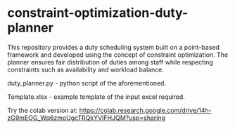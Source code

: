 # constraint-optimization-duty-planner

This repository provides a duty scheduling system built on a point-based framework and developed using the concept of constraint optimization.
The planner ensures fair distribution of duties among staff while respecting constraints such as availability and workload balance.

duty_planner.py - python script of the aforementioned. 

Template.xlsx - example template of the input excel required. 

Try the colab version at: https://colab.research.google.com/drive/14h-zG9mEOG_Wq6zmoUgcTRQkYVIFHJQM?usp=sharing
